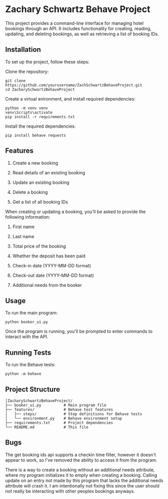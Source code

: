 # Zachary Schwartz Behave Project

This project provides a command-line interface for managing hotel bookings through an API. It includes functionality for creating, reading, updating, and deleting bookings, as well as retrieving a list of booking IDs.

## Installation
To set up the project, follow these steps:

Clone the repository:
```
git clone https://github.com/yourusername/ZachSchwartzBehaveProject.git
cd ZacharySchwartzBehaveProject
```
Create a virtual enironment, and install required dependencies:
```
python -m venv venv
venv\Scripts\activate
pip install -r requirements.txt
```

Install the required dependencies:
```
pip install behave requests
```

## Features

1. Create a new booking

2. Read details of an existing booking

3. Update an existing booking

4. Delete a booking

5. Get a list of all booking IDs

When creating or updating a booking, you'll be asked to provide the following information:

1. First name

2. Last name

3. Total price of the booking

4. Whether the deposit has been paid

5. Check-in date (YYYY-MM-DD format)

6. Check-out date (YYYY-MM-DD format)

7. Additional needs from the booker

## Usage
To run the main program:
```
python booker_ui.py
```
Once the program is running, you'll be prompted to enter commands to interact with the API.

## Running Tests
To run the Behave tests:
```
python -m behave
```
## Project Structure
```
│ZacharySchwartzBehaveProject/
├── booker_ui.py          # Main program file
├── features/             # Behave test features
│   ├── steps/            # Step definitions for Behave tests
│   └── environment.py    # Behave environment setup
├── requirements.txt      # Project dependencies
└── README.md             # This file
```

## Bugs
The get booking ids api supports a checkin time filter, however it doesn't appear to work, 
so I've removed the ability to access it from the program.

There is a way to create a booking without an additional needs attribute,
where my program initializes it to empty when creating a booking. 
Calling update on an entry not made by this program that lacks the additional needs attribute will crash it. 
I am intentionally not fixing this since the user should not really be interacting with other peoples bookings anyways.

